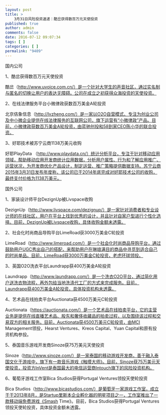 ```yaml
---
layout: post
title: >
    3月31日风险投资速递：酷岔获得数百万元天使投资
published: true
author: admin
comments: false
date: 2016-07-12 09:07:34
tags: [ ]
categories: [ ]
permalink: "9409"
---
```



国内公司

1、酷岔获得数百万元天使投资

酷岔（http://www.uvoice.com.cn/）是一个针对大学生的声音社区，通过实名制与匿名的切换让用户的表达无障碍。公司在成立之初获得众海投资的天使投资。

2、在线法律服务平台小微律政获数百万美金A轮投资

北京佶象信息（http://lvzheng.com/）是一家以O2O自营模式、专注为创业公司及中小微企业提供在线法律服务的互联网公司，旗下运营有“小微律政”产品。目前，小微律政获数百万美金A轮投资，由蓝驰创投和58到家CEO陈小华的联合投资。

3、好耶技术被苏宁云商1138万美元收购

好耶PlayData （http://www.playdata.cn/）统计分析平台，专注于针对移动应用领域，帮助移动应用开发商统计应用数据，分析用户属性、行为和了解应用推广、运营状况，为开发商优化产品设计，制定运营、推广策略提供数据支持。苏宁云商2015年3月31日发布年度称，该公司已于2014年底完成对好耶技术公司的收购，最终支付价格为1138万美元。

国外公司

1、家装设计师平台DezignUp被Livspace收购

DezignUp（http://www.livspace.com/dezignup/）是一家针对消费者和专业设计师的在线社区，用户在平台上找到优秀的设计，并且针对自家户型进行个性化选择。目前，DezignUp被Livspace收购，具体收购金额未透露。

2、社会化时尚商品导购平台LimeRoad获3000万美金C轮投资

LimeRoad（http://www.limeroad.com/）是一个社会化时尚商品导购平台，通过鼓励用户UGC秀出自己的搭配，来帮助用户在琳琅满目的商品中寻觅到适合自己的时尚单品。目前，LimeRoad获3000万美金C轮投资，老虎环球领投。

3、英国O2O洗衣平台Laundrapp获400万美金A轮投资

Laundrapp（http://www.laundrapp.com/）是一个洗衣O2O平台，通过简化用户送洗衣物流程，再外包给当地洗涤代工厂的方式来完成服务。目前，Laundrapp获400万美金A轮投资，具体投资机构未透露。

4、艺术品在线拍卖平台Auctionata获4500万美元C轮投资

Auctionata（https://auctionata.com/）是一个艺术品在线拍卖平台，它的主营业务是提供在线直播艺术品、股东和奢侈收藏品的拍卖过程，以及围绕该过程和交易双方的相关服务。目前，Auctionata获4500万美元C轮投资，由MCI Management领投，Hearst Ventures、Kreos Capital、Yuan Capital和原有投资机构参投。

5、泰国音乐游戏开发商Sinoze获75万美元天使投资

Sinoze（http://www.sinoze.com/）是一家泰国的移动游戏开发商，善于融入泰国文化于游戏中，旗下有一款音乐游戏《触摸大师》。目前，Sinoze获75万美元天使投资，投资方InVent是泰国最大的电信运营商Intouch旗下的风险投资机构。

6、葡萄牙游戏工作室Bica Studios获得Portugal Ventures领投天使轮投资

Bica Studios（http://www.bicastudios.com/）是葡萄牙一家游戏工作室，成立于于2013年8月，是Startup里斯本企业孵化器的明星项目之一，工作室推出了一款移动端免费游戏《Smash Time》。目前，Bica Studios获得Portugal Ventures领投天使轮投资，具体投资金额未透露。